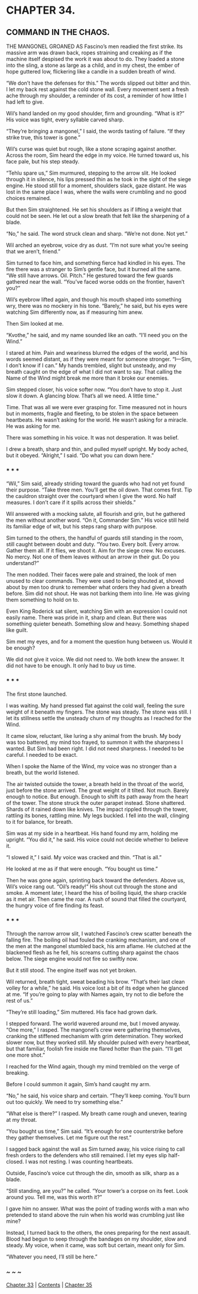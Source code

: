 # CHAPTER 34.

## COMMAND IN THE CHAOS.


THE MANGONEL GROANED AS Fascino’s men readied the first strike. Its massive arm was drawn back, ropes straining and creaking as if the machine itself despised the work it was about to do. They loaded a stone into the sling, a stone as large as a child, and in my chest, the ember of hope guttered low, flickering like a candle in a sudden breath of wind.

“We don’t have the defenses for this.” The words slipped out bitter and thin. I let my back rest against the cold stone wall. Every movement sent a fresh ache through my shoulder, a reminder of its cost, a reminder of how little I had left to give.

Wil’s hand landed on my good shoulder, firm and grounding. “What is it?” His voice was tight, every syllable carved sharp.

“They’re bringing a mangonel,” I said, the words tasting of failure. “If they strike true, this tower is gone.”

Wil’s curse was quiet but rough, like a stone scraping against another. Across the room, Sim heard the edge in my voice. He turned toward us, his face pale, but his step steady.

“Tehlu spare us,” Sim murmured, stepping to the arrow slit. He looked through it in silence, his lips pressed thin as he took in the sight of the siege engine. He stood still for a moment, shoulders slack, gaze distant. He was lost in the same place I was, where the walls were crumbling and no good choices remained.

But then Sim straightened. He set his shoulders as if lifting a weight that could not be seen. He let out a slow breath that felt like the sharpening of a blade.

“No,” he said. The word struck clean and sharp. “We’re not done. Not yet.”

Wil arched an eyebrow, voice dry as dust. “I’m not sure what you’re seeing that we aren’t, friend.”

Sim turned to face him, and something fierce had kindled in his eyes. The fire there was a stranger to Sim’s gentle face, but it burned all the same. “We still have arrows. Oil. Pitch.” He gestured toward the few guards gathered near the wall. “You’ve faced worse odds on the frontier, haven’t you?”

Wil’s eyebrow lifted again, and though his mouth shaped into something wry, there was no mockery in his tone. “Barely,” he said, but his eyes were watching Sim differently now, as if measuring him anew.

Then Sim looked at me.

“Kvothe,” he said, and my name sounded like an oath. “I’ll need you on the Wind.”

I stared at him. Pain and weariness blurred the edges of the world, and his words seemed distant, as if they were meant for someone stronger. “I—Sim, I don’t know if I can.” My hands trembled, slight but unsteady, and my breath caught on the edge of what I did not want to say. That calling the Name of the Wind might break me more than it broke our enemies.

Sim stepped closer, his voice softer now. “You don’t have to stop it. Just slow it down. A glancing blow. That’s all we need. A little time.”

Time. That was all we were ever grasping for. Time measured not in hours but in moments, fragile and fleeting, to be stolen in the space between heartbeats. He wasn’t asking for the world. He wasn’t asking for a miracle. He was asking for me.

There was something in his voice. It was not desperation. It was belief.

I drew a breath, sharp and thin, and pulled myself upright. My body ached, but it obeyed. “Alright,” I said. “Do what you can down here.”

### * * *

“Wil,” Sim said, already striding toward the guards who had not yet found their purpose. “Take three men. You’ll get the oil down. That comes first. Tip the cauldron straight over the courtyard when I give the word. No half measures. I don’t care if it spills across their shields.”

Wil answered with a mocking salute, all flourish and grin, but he gathered the men without another word. “On it, Commander Sim.” His voice still held its familiar edge of wit, but his steps rang sharp with purpose.

Sim turned to the others, the handful of guards still standing in the room, still caught between doubt and duty. “You two. Every bolt. Every arrow. Gather them all. If it flies, we shoot it. Aim for the siege crew. No excuses. No mercy. Not one of them leaves without an arrow in their gut. Do you understand?”

The men nodded. Their faces were pale and strained, the look of men unused to clear commands. They were used to being shouted at, shoved about by men too drunk to remember what orders they had given a breath before. Sim did not shout. He was not barking them into line. He was giving them something to hold on to.

Even King Roderick sat silent, watching Sim with an expression I could not easily name. There was pride in it, sharp and clean. But there was something quieter beneath. Something slow and heavy. Something shaped like guilt.

Sim met my eyes, and for a moment the question hung between us. Would it be enough?

We did not give it voice. We did not need to. We both knew the answer. It did not have to be enough. It only had to buy us time.

### * * *

The first stone launched.

I was waiting. My hand pressed flat against the cold wall, feeling the sure weight of it beneath my fingers. The stone was steady. The stone was still. I let its stillness settle the unsteady churn of my thoughts as I reached for the Wind.

It came slow, reluctant, like luring a shy animal from the brush. My body was too battered, my mind too frayed, to summon it with the sharpness I wanted. But Sim had been right. I did not need sharpness. I needed to be careful. I needed to be exact.

When I spoke the Name of the Wind, my voice was no stronger than a breath, but the world listened.

The air twisted outside the tower, a breath held in the throat of the world, just before the stone arrived. The great weight of it tilted. Not much. Barely enough to notice. But enough. Enough to shift its path away from the heart of the tower. The stone struck the outer parapet instead. Stone shattered. Shards of it rained down like knives. The impact rippled through the tower, rattling its bones, rattling mine. My legs buckled. I fell into the wall, clinging to it for balance, for breath.

Sim was at my side in a heartbeat. His hand found my arm, holding me upright. “You did it,” he said. His voice could not decide whether to believe it.

“I slowed it,” I said. My voice was cracked and thin. “That is all.”

He looked at me as if that were enough. “You bought us time.”

Then he was gone again, sprinting back toward the defenders. Above us, Wil’s voice rang out. “Oil’s ready!” His shout cut through the stone and smoke. A moment later, I heard the hiss of boiling liquid, the sharp crackle as it met air. Then came the roar. A rush of sound that filled the courtyard, the hungry voice of fire finding its feast.

### * * *

Through the narrow arrow slit, I watched Fascino’s crew scatter beneath the falling fire. The boiling oil had fouled the cranking mechanism, and one of the men at the mangonel stumbled back, his arm aflame. He clutched at the blackened flesh as he fell, his screams cutting sharp against the chaos below. The siege engine would not fire so swiftly now.

But it still stood. The engine itself was not yet broken.

Wil returned, breath tight, sweat beading his brow. “That’s their last clean volley for a while,” he said. His voice lost a bit of its edge when he glanced at me. “If you’re going to play with Names again, try not to die before the rest of us.”

“They’re still loading,” Sim muttered. His face had grown dark.

I stepped forward. The world wavered around me, but I moved anyway. “One more,” I rasped. The mangonel’s crew were gathering themselves, cranking the stiffened mechanism with grim determination. They worked slower now, but they worked still. My shoulder pulsed with every heartbeat, but that familiar, foolish fire inside me flared hotter than the pain. “I’ll get one more shot.”

I reached for the Wind again, though my mind trembled on the verge of breaking.

Before I could summon it again, Sim’s hand caught my arm.

“No,” he said, his voice sharp and certain. “They’ll keep coming. You’ll burn out too quickly. We need to try something else.”

“What else is there?” I rasped. My breath came rough and uneven, tearing at my throat.

“You bought us time,” Sim said. “It’s enough for one counterstrike before they gather themselves. Let me figure out the rest.”

I sagged back against the wall as Sim turned away, his voice rising to call fresh orders to the defenders who still remained. I let my eyes slip half-closed. I was not resting. I was counting heartbeats.

Outside, Fascino’s voice cut through the din, smooth as silk, sharp as a blade.

“Still standing, are you?” he called. “Your tower’s a corpse on its feet. Look around you. Tell me, was this worth it?”

I gave him no answer. What was the point of trading words with a man who pretended to stand above the ruin when his world was crumbling just like mine?

Instead, I turned back to the others, the ones preparing for the next assault. Blood had begun to seep through the bandages on my shoulder, slow and steady. My voice, when it came, was soft but certain, meant only for Sim.

“Whatever you need, I’ll still be here.”

### ~ ~ ~

[Chapter 33](CHAPTER_33.md) | [Contents](Contents.md) | [Chapter 35](CHAPTER_35.md)
